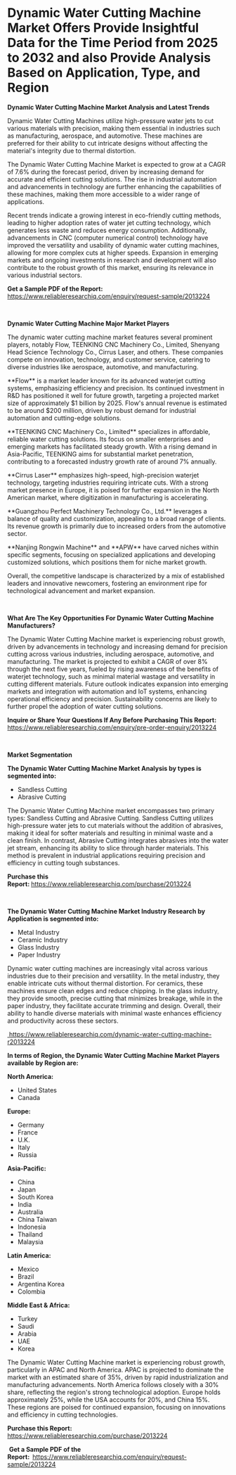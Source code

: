 <p><h1>Dynamic Water Cutting Machine Market Offers Provide Insightful Data for the Time Period from 2025 to 2032 and also Provide Analysis Based on Application, Type, and Region</h1></p><p><strong>Dynamic Water Cutting Machine Market Analysis and Latest Trends</strong></p>
<p><p>Dynamic Water Cutting Machines utilize high-pressure water jets to cut various materials with precision, making them essential in industries such as manufacturing, aerospace, and automotive. These machines are preferred for their ability to cut intricate designs without affecting the material's integrity due to thermal distortion.</p><p>The Dynamic Water Cutting Machine Market is expected to grow at a CAGR of 7.6% during the forecast period, driven by increasing demand for accurate and efficient cutting solutions. The rise in industrial automation and advancements in technology are further enhancing the capabilities of these machines, making them more accessible to a wider range of applications. </p><p>Recent trends indicate a growing interest in eco-friendly cutting methods, leading to higher adoption rates of water jet cutting technology, which generates less waste and reduces energy consumption. Additionally, advancements in CNC (computer numerical control) technology have improved the versatility and usability of dynamic water cutting machines, allowing for more complex cuts at higher speeds. Expansion in emerging markets and ongoing investments in research and development will also contribute to the robust growth of this market, ensuring its relevance in various industrial sectors.</p></p>
<p><strong>Get a Sample PDF of the Report:&nbsp;</strong> <a href="https://www.reliableresearchiq.com/enquiry/request-sample/2013224?utm_campaign=3367&utm_medium=2&utm_source=Github&utm_content=ia&utm_term=16042025&utm_id=dynamic-water-cutting-machine">https://www.reliableresearchiq.com/enquiry/request-sample/2013224</a></p>
<p>&nbsp;</p>
<p><strong>Dynamic Water Cutting Machine Major Market Players</strong></p>
<p><p>The dynamic water cutting machine market features several prominent players, notably Flow, TEENKING CNC Machinery Co., Limited, Shenyang Head Science Technology Co., Cirrus Laser, and others. These companies compete on innovation, technology, and customer service, catering to diverse industries like aerospace, automotive, and manufacturing.</p><p>**Flow** is a market leader known for its advanced waterjet cutting systems, emphasizing efficiency and precision. Its continued investment in R&D has positioned it well for future growth, targeting a projected market size of approximately $1 billion by 2025. Flow's annual revenue is estimated to be around $200 million, driven by robust demand for industrial automation and cutting-edge solutions.</p><p>**TEENKING CNC Machinery Co., Limited** specializes in affordable, reliable water cutting solutions. Its focus on smaller enterprises and emerging markets has facilitated steady growth. With a rising demand in Asia-Pacific, TEENKING aims for substantial market penetration, contributing to a forecasted industry growth rate of around 7% annually.</p><p>**Cirrus Laser** emphasizes high-speed, high-precision waterjet technology, targeting industries requiring intricate cuts. With a strong market presence in Europe, it is poised for further expansion in the North American market, where digitization in manufacturing is accelerating.</p><p>**Guangzhou Perfect Machinery Technology Co., Ltd.** leverages a balance of quality and customization, appealing to a broad range of clients. Its revenue growth is primarily due to increased orders from the automotive sector.</p><p>**Nanjing Rongwin Machine** and **APW** have carved niches within specific segments, focusing on specialized applications and developing customized solutions, which positions them for niche market growth. </p><p>Overall, the competitive landscape is characterized by a mix of established leaders and innovative newcomers, fostering an environment ripe for technological advancement and market expansion.</p></p>
<p>&nbsp;</p>
<p><strong>What Are The Key Opportunities For Dynamic Water Cutting Machine Manufacturers?</strong></p>
<p><p>The Dynamic Water Cutting Machine market is experiencing robust growth, driven by advancements in technology and increasing demand for precision cutting across various industries, including aerospace, automotive, and manufacturing. The market is projected to exhibit a CAGR of over 8% through the next five years, fueled by rising awareness of the benefits of waterjet technology, such as minimal material wastage and versatility in cutting different materials. Future outlook indicates expansion into emerging markets and integration with automation and IoT systems, enhancing operational efficiency and precision. Sustainability concerns are likely to further propel the adoption of water cutting solutions.</p></p>
<p><strong>Inquire or Share Your Questions If Any Before Purchasing This Report:</strong> <a href="https://www.reliableresearchiq.com/enquiry/pre-order-enquiry/2013224?utm_campaign=3367&utm_medium=2&utm_source=Github&utm_content=ia&utm_term=16042025&utm_id=dynamic-water-cutting-machine">https://www.reliableresearchiq.com/enquiry/pre-order-enquiry/2013224</a></p>
<p>&nbsp;</p>
<p><strong>Market Segmentation</strong></p>
<p><strong>The Dynamic Water Cutting Machine Market Analysis by types is segmented into:</strong></p>
<p><ul><li>Sandless Cutting</li><li>Abrasive Cutting</li></ul></p>
<p><p>The Dynamic Water Cutting Machine market encompasses two primary types: Sandless Cutting and Abrasive Cutting. Sandless Cutting utilizes high-pressure water jets to cut materials without the addition of abrasives, making it ideal for softer materials and resulting in minimal waste and a clean finish. In contrast, Abrasive Cutting integrates abrasives into the water jet stream, enhancing its ability to slice through harder materials. This method is prevalent in industrial applications requiring precision and efficiency in cutting tough substances.</p></p>
<p><strong>Purchase this Report:&nbsp;</strong><a href="https://www.reliableresearchiq.com/purchase/2013224?utm_campaign=3367&utm_medium=2&utm_source=Github&utm_content=ia&utm_term=16042025&utm_id=dynamic-water-cutting-machine">https://www.reliableresearchiq.com/purchase/2013224</a></p>
<p>&nbsp;</p>
<p><strong>The Dynamic Water Cutting Machine Market Industry Research by Application is segmented into:</strong></p>
<p><ul><li>Metal Industry</li><li>Ceramic Industry</li><li>Glass Industry</li><li>Paper Industry</li></ul></p>
<p><p>Dynamic water cutting machines are increasingly vital across various industries due to their precision and versatility. In the metal industry, they enable intricate cuts without thermal distortion. For ceramics, these machines ensure clean edges and reduce chipping. In the glass industry, they provide smooth, precise cutting that minimizes breakage, while in the paper industry, they facilitate accurate trimming and design. Overall, their ability to handle diverse materials with minimal waste enhances efficiency and productivity across these sectors.</p></p>
<p><a href="https://www.reliableresearchiq.com/dynamic-water-cutting-machine-r2013224?utm_campaign=3367&utm_medium=2&utm_source=Github&utm_content=ia&utm_term=16042025&utm_id=dynamic-water-cutting-machine">&nbsp;https://www.reliableresearchiq.com/dynamic-water-cutting-machine-r2013224</a></p>
<p><strong>In terms of Region, the Dynamic Water Cutting Machine Market Players available by Region are:</strong></p>
<p>
    <p> <strong> North America: </strong>
        <ul>
            <li>United States</li>
            <li>Canada</li>
        </ul>
        </p> 
    <p> <strong> Europe: </strong>
        <ul>
            <li>Germany</li>
            <li>France</li>
            <li>U.K.</li>
            <li>Italy</li>
            <li>Russia</li>
        </ul>
        </p> 
    <p> <strong> Asia-Pacific: </strong>
        <ul>
            <li>China</li>
            <li>Japan</li>
            <li>South Korea</li>
            <li>India</li>
            <li>Australia</li>
            <li>China Taiwan</li>
            <li>Indonesia</li>
            <li>Thailand</li>
            <li>Malaysia</li>
        </ul>
        </p> 
    <p> <strong> Latin America: </strong>
        <ul>
            <li>Mexico</li>
            <li>Brazil</li>
            <li>Argentina Korea</li>
            <li>Colombia</li>
        </ul>
        </p> 
    <p> <strong> Middle East & Africa: </strong>
        <ul>
            <li>Turkey</li>
            <li>Saudi</li>
            <li>Arabia</li>
            <li>UAE</li>
            <li>Korea</li>
        </ul>
    </p>
    </p>
<p><p>The Dynamic Water Cutting Machine market is experiencing robust growth, particularly in APAC and North America. APAC is projected to dominate the market with an estimated share of 35%, driven by rapid industrialization and manufacturing advancements. North America follows closely with a 30% share, reflecting the region's strong technological adoption. Europe holds approximately 25%, while the USA accounts for 20%, and China 15%. These regions are poised for continued expansion, focusing on innovations and efficiency in cutting technologies.</p></p>
<p><strong>Purchase this Report: </strong><a href="https://www.reliableresearchiq.com/purchase/2013224?utm_campaign=3367&utm_medium=2&utm_source=Github&utm_content=ia&utm_term=16042025&utm_id=dynamic-water-cutting-machine">https://www.reliableresearchiq.com/purchase/2013224</a></p>
<p>&nbsp;<strong>Get a Sample PDF of the Report:&nbsp;&nbsp;</strong><a href="https://www.reliableresearchiq.com/enquiry/request-sample/2013224?utm_campaign=3367&utm_medium=2&utm_source=Github&utm_content=ia&utm_term=16042025&utm_id=dynamic-water-cutting-machine">https://www.reliableresearchiq.com/enquiry/request-sample/2013224</a></p>
<p><strong></strong></p>
<p><p></p><p></p><p></p></p>